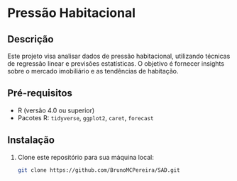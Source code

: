 # Pressão Habitacional

## Descrição
Este projeto visa analisar dados de pressão habitacional, utilizando técnicas de regressão linear e previsões estatísticas. O objetivo é fornecer insights sobre o mercado imobiliário e as tendências de habitação.

## Pré-requisitos
- R (versão 4.0 ou superior)
- Pacotes R: `tidyverse`, `ggplot2`, `caret`, `forecast`

## Instalação
1. Clone este repositório para sua máquina local:
   ```bash
   git clone https://github.com/BrunoMCPereira/SAD.git
